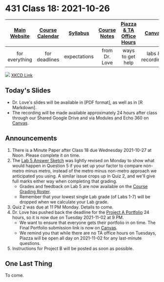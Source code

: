 # 431 Class 18: 2021-10-26

[Main Website](https://thomaselove.github.io/431/) | [Course Calendar](https://thomaselove.github.io/431/calendar.html) | [Syllabus](https://thomaselove.github.io/431-2021-syllabus/) | [Course Notes](https://thomaselove.github.io/431-notes/) | [Piazza & TA Office Hours](https://thomaselove.github.io/431/contact.html) | [Canvas](https://canvas.case.edu) | [Data and Code](https://github.com/THOMASELOVE/431-data)
:-----------: | :--------------: | :----------: | :---------: | :-------------: | :-----------: | :------------:
for everything | for deadlines | expectations | from Dr. Love | ways to get help | labs & recordings | for downloads

![](https://imgs.xkcd.com/comics/clinical_trials.png) [XKCD Link](https://xkcd.com/2530)

## Today's Slides

- Dr. Love's slides will be available in [PDF format], as well as in [R Markdown]. 
- The recording will be made available approximately 24 hours after class through our Shared Google Drive and via Modules and Echo 360 on [Canvas](https://canvas.case.edu).

## Announcements

1. There is a Minute Paper after Class 18 due Wednesday 2021-10-27 at Noon. Please complete it on time.
2. The [Lab 5 Answer Sketch](https://github.com/THOMASELOVE/431-2021/tree/main/labs/lab05/sketch) was lightly revised on Monday to show what would happen in Question 5 if you set up your factor to compare non-metro minus metro, instead of the metro minus non-metro approach we anticipated you using. A similar issue crops up in Quiz 2, and we'll give full marks either way when completing that grading. 
    - Grades and feedback on Lab 5 are now available on the [Course Grading Roster](https://bit.ly/431-2021-grades).
    - Remember that your lowest single Lab grade (of Labs 1-7) will be dropped when we calculate your Lab grade.
3. Quiz 2 was due at 11 PM Monday. Details to come.
4. Dr. Love has pushed back the deadline for the [Project A Portfolio](https://thomaselove.github.io/431-2021-projectA/) 24 hours, so it is now due on Tuesday 2021-11-02 at 9 PM. 
    - We want to ensure that everyone gets their portfolio in on time. The Final Portfolio submission link is now on [Canvas](https://canvas.case.edu).
    - We remind you that while there are no TA office hours on Tuesdays, Piazza will be open all day on 2021-11-02 for any last-minute questions.
5. Instructions for Project B will be posted as soon as possible.

## One Last Thing

To come.
